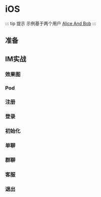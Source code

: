# iOS

::: tip 提示
示例基于两个用户 [Alice And Bob](https://en.wikipedia.org/wiki/Alice_and_Bob)
:::

## 准备

## IM实战

### 效果图

### Pod

### 注册

### 登录

### 初始化

### 单聊

### 群聊

### 客服

### 退出

